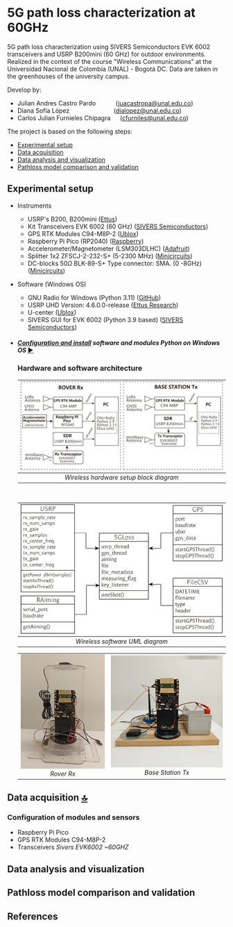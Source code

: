 # 5G path loss characterization at 60GHz

5G path loss characterization using SIVERS Semiconductors EVK 6002 transceivers and USRP B200mini (60 GHz) for outdoor environments. Realized in the context of the course "Wireless Communications" at the Universidad Nacional de Colombia (UNAL) - Bogotá DC. Data are taken in the greenhouses of the university campus.

Develop by:

- Julian Andres Castro Pardo &emsp;&emsp;&emsp;(<juacastropa@unal.edu.co>)
- Diana Sofía López &emsp;&emsp;&emsp;&emsp;&emsp;&emsp;&emsp;(<dialopez@unal.edu.co>)
- Carlos Julian Furnieles Chipagra &emsp; (<cfurniles@unal.edu.co>)

The project is based on the following steps:

- [Experimental setup](#experimental-setup)
- [Data acquisition](#data-acquisition)
- [Data analysis and visualization](#data-analysis-and-visualization)
- [Pathloss model comparison and validation](#pathloss-model-comparison-and-validation)

## Experimental setup

- Instruments
  - USRP's B200, B200mini ([Ettus](https://www.ettus.com/all-products/usrp-b200mini-i-2/))
  - Kit Transceivers EVK 6002 (60 GHz) ([SIVERS Semiconductors](https://www.sivers-semiconductors.com/5g-millimeter-wave-mmwave-and-satcom/wireless-products/evaluation-kits/evaluation-kit-evk06002/))
  - GPS RTK Modules C94-M8P-2 ([Ublox](https://www.u-blox.com/en/product/c94-m8p))
  - Raspberry Pi Pico (RP2040) ([Raspberry](https://www.raspberrypi.com/products/raspberry-pi-pico/))
  - Accelerometer/Magnetometer (LSM303DLHC) ([Adafruit](https://learn.adafruit.com/lsm303-accelerometer-slash-compass-breakout/coding))
  - Splitter 1x2 ZFSCJ-2-232-S+ (5-2300 MHz) ([Minicircuits](https://www.minicircuits.com/WebStore/dashboard.html?model=ZFSCJ-2-232-S%2B))
  - DC-blocks $50\Omega$ BLK-89-S+ Type connector: SMA. (0 -8GHz) ([Minicircuits](https://www.minicircuits.com/WebStore/dashboard.html?model=BLK-89-S%2B))

- Software (Windows OS)
  - GNU Radio for Windows (Python 3.11) ([GitHub](https://wiki.gnuradio.org/index.php/InstallingGR))
  - USRP UHD Version: 4.6.0.0-release ([Ettus Research](https://files.ettus.com/binaries/uhd_stable/uhd_004.006.000.000-release/4.6.0.0/))
  - U-center ([Ublox](https://www.u-blox.com/en/product/u-center))
  - SIVERS GUI for EVK 6002 (Python 3.9 based) ([SIVERS Semiconductors](https://www.sivers-semiconductors.com/5g-millimeter-wave-mmwave-and-satcom/wireless-products/evaluation-kits/evaluation-kit-evk06002/))

- #### *[Configuration and install](/Docs/Install_UHD_GNURadio.md) software and modules Python on Windows OS* [▶️](/Docs/Install_UHD_GNURadio.md)

  ### Hardware and software architecture

  | ![Block wireless setup](/Docs/imgs/block_wireless_setup_outlines.svg) |
  |:--:|
  | *Wireless hardware setup block diagram* |

  <br>

  | ![UML 5G Path Loss](/Docs/imgs/uml5gLoss_outlines.svg) |
  |:--:|
  | *Wireless software UML diagram* |

  <table>
  <tr>
    <td style="text-align: center;">
      <img src="./Docs/imgs/Rx_set.jpg" alt="Rover Rx" width="300">
      <div><i>Rover Rx</i></div>
    </td>
    <td style="text-align: center;">
      <img src="./Docs/imgs/Tx_set.jpg" alt="Base station Tx" width="400">
      <div style="text-align: center;"><i>Base Station Tx</i></div>
    </td>
  </tr>
  </table>

## Data acquisition [:top:](#5g-path-loss-characterization-at-60ghz)

### Configuration of modules and sensors

- Raspberry Pi Pico
- GPS RTK Modules C94-M8P-2
- Transceivers *Sivers EVK6002 ~60GHZ*

## Data analysis and visualization

## Pathloss model comparison and validation

## References
